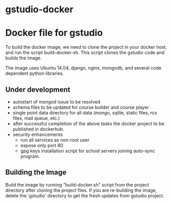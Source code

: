 # gstudio-docker
Docker file for gstudio
=======================

To build the docker image, we need to clone the project in your docker host, and run the script build-docker-sh. This script clones the gstudio code and builds the image. 

The image uses Ubuntu 14.04, django, nginx, mongodb, and several code dependent python libraries. 

Under development
-----------------

- autostart of mongod issue to be resolved
- schema files to be updated for course builder and course player
- single point data directory for all data (mongo, sqlite, static files, rcs files, mail queue, etc.)
- after successful completion of the above tasks the docker project to be published in dockerhub.
- security enhancements
  - run all services as non-root user
  - expose only port 80
  - gpg keys installation script for school servers joining auto-sync program.

Building the Image
------------------

Build the image by running "build-docker.sh" script from the project directory after cloning the project files. If you are re-building the image, delete the 'gstudio' directory to get the fresh updates from gstudio project. 

